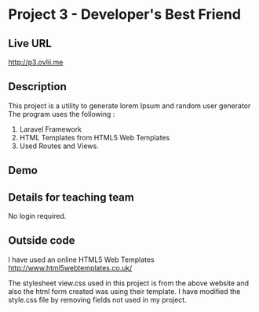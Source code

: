 # Project 3  - Developer's Best Friend 

## Live URL
<http://p3.ovlii.me>

## Description
This project is a utility to generate lorem Ipsum and
random user generator 
The program uses
the following :

1. Laravel Framework
2. HTML Templates from HTML5 Web Templates
3. Used Routes and Views.

## Demo

## Details for teaching team
No login required.


## Outside code
I have used an online HTML5 Web Templates <http://www.html5webtemplates.co.uk/>

The stylesheet view.css used in this project is from the above website and also the
html form created was using their template.  I have modified the style.css file by 
removing fields not used in my project.
